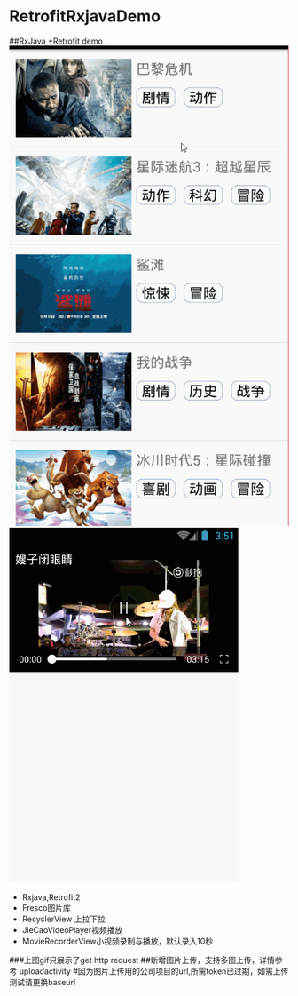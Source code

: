 # RetrofitRxjavaDemo
##RxJava +Retrofit demo
![screenshot](https://github.com/HarryXR/RetrofitRxjavaDemo/blob/master/gif%2Fmy.gif) 
![screenshot](https://github.com/HarryXR/RetrofitRxjavaDemo/blob/master/gif/my2.gif) 
- Rxjava,Retrofit2
- Fresco图片库
- RecyclerView 上拉下拉
- JieCaoVideoPlayer视频播放
- MovieRecorderView小视频录制与播放，默认录入10秒

###上图gif只展示了get http request
##新增图片上传，支持多图上传，详情参考 uploadactivity
#因为图片上传用的公司项目的url,所需token已过期，如需上传测试请更换baseurl
